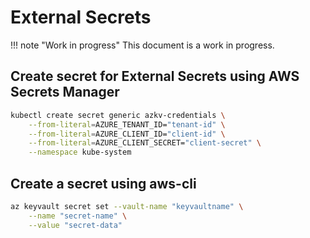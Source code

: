 # External Secrets

!!! note "Work in progress"
    This document is a work in progress.

## Create secret for External Secrets using AWS Secrets Manager

```sh
kubectl create secret generic azkv-credentials \
    --from-literal=AZURE_TENANT_ID="tenant-id" \
    --from-literal=AZURE_CLIENT_ID="client-id" \
    --from-literal=AZURE_CLIENT_SECRET="client-secret" \
    --namespace kube-system
```

## Create a secret using aws-cli

```sh
az keyvault secret set --vault-name "keyvaultname" \
    --name "secret-name" \
    --value "secret-data"
```
